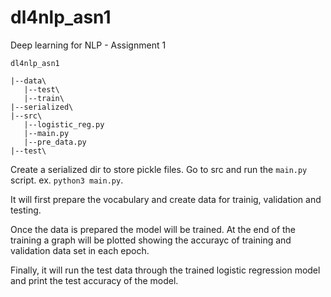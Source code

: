 # dl4nlp_asn1
Deep learning for NLP - Assignment 1

```
dl4nlp_asn1

|--data\
   |--test\ 
   |--train\ 
|--serialized\
|--src\
   |--logistic_reg.py
   |--main.py
   |--pre_data.py   
|--test\
```

Create a serialized dir to store pickle files.
Go to src and run the `main.py` script. ex. `python3 main.py`.

It will first prepare the vocabulary and create data for trainig, validation and testing. 

Once the data is prepared the model will be trained. At the end of the training a graph will be plotted showing the accurayc of training and validation data set in each epoch.

Finally, it will run the test data through the trained logistic regression model and print the test accuracy of the model.
